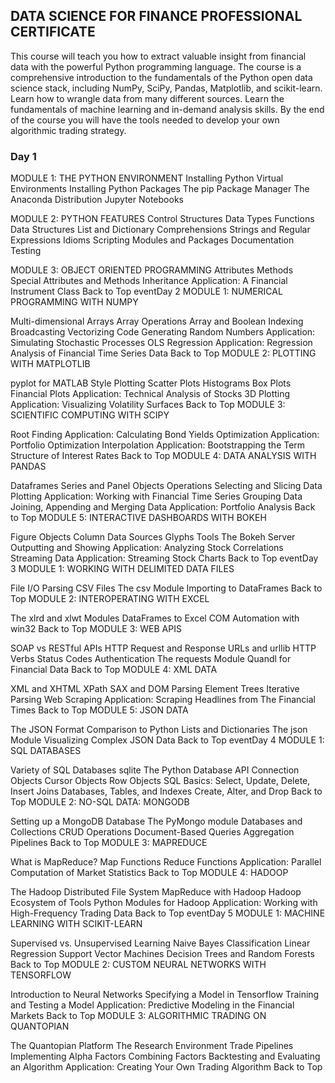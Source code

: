## DATA SCIENCE FOR FINANCE PROFESSIONAL CERTIFICATE

This course will teach you how to extract valuable insight from financial data with the powerful Python programming language. The course is a comprehensive introduction to the fundamentals of the Python open data science stack, including NumPy, SciPy, Pandas, Matplotlib, and scikit-learn. Learn how to wrangle data from many different sources. Learn the fundamentals of machine learning and in-demand analysis skills. By the end of the course you will have the tools needed to develop your own algorithmic trading strategy.

### Day 1
MODULE 1: THE PYTHON ENVIRONMENT
Installing Python
Virtual Environments
Installing Python Packages
The pip Package Manager
The Anaconda Distribution
Jupyter Notebooks

MODULE 2: PYTHON FEATURES
Control Structures
Data Types
Functions
Data Structures
List and Dictionary Comprehensions
Strings and Regular Expressions
Idioms
Scripting
Modules and Packages
Documentation
Testing

MODULE 3: OBJECT ORIENTED PROGRAMMING
Attributes
Methods
Special Attributes and Methods
Inheritance
Application: A Financial Instrument Class
Back to Top
eventDay 2
MODULE 1: NUMERICAL PROGRAMMING WITH NUMPY

Multi-dimensional Arrays
Array Operations
Array and Boolean Indexing
Broadcasting
Vectorizing Code
Generating Random Numbers
Application: Simulating Stochastic Processes
OLS Regression
Application: Regression Analysis of Financial Time Series Data
Back to Top
MODULE 2: PLOTTING WITH MATPLOTLIB

pyplot for MATLAB Style Plotting
Scatter Plots
Histograms
Box Plots
Financial Plots
Application: Technical Analysis of Stocks
3D Plotting
Application: Visualizing Volatility Surfaces
Back to Top
MODULE 3: SCIENTIFIC COMPUTING WITH SCIPY

Root Finding
Application: Calculating Bond Yields
Optimization
Application: Portfolio Optimization
Interpolation
Application: Bootstrapping the Term Structure of Interest Rates
Back to Top
MODULE 4: DATA ANALYSIS WITH PANDAS

Dataframes
Series and Panel Objects
Operations
Selecting and Slicing Data
Plotting
Application: Working with Financial Time Series
Grouping Data
Joining, Appending and Merging Data
Application: Portfolio Analysis
Back to Top
MODULE 5: INTERACTIVE DASHBOARDS WITH BOKEH

Figure Objects
Column Data Sources
Glyphs
Tools
The Bokeh Server
Outputting and Showing
Application: Analyzing Stock Correlations
Streaming Data
Application: Streaming Stock Charts
Back to Top
eventDay 3
MODULE 1: WORKING WITH DELIMITED DATA FILES

File I/O
Parsing CSV Files
The csv Module
Importing to DataFrames
Back to Top
MODULE 2: INTEROPERATING WITH EXCEL

The xlrd and xlwt Modules
DataFrames to Excel
COM Automation with win32
Back to Top
MODULE 3: WEB APIS

SOAP vs RESTful APIs
HTTP Request and Response
URLs and urllib
HTTP Verbs
Status Codes
Authentication
The requests Module
Quandl for Financial Data
Back to Top
MODULE 4: XML DATA

XML and XHTML
XPath
SAX and DOM Parsing
Element Trees
Iterative Parsing
Web Scraping
Application: Scraping Headlines from The Financial Times
Back to Top
MODULE 5: JSON DATA

The JSON Format
Comparison to Python Lists and Dictionaries
The json Module
Visualizing Complex JSON Data
Back to Top
eventDay 4
MODULE 1: SQL DATABASES

Variety of SQL Databases
sqlite
The Python Database API
Connection Objects
Cursor Objects
Row Objects
SQL Basics: Select, Update, Delete, Insert
Joins
Databases, Tables, and Indexes
Create, Alter, and Drop
Back to Top
MODULE 2: NO-SQL DATA: MONGODB

Setting up a MongoDB Database
The PyMongo module
Databases and Collections
CRUD Operations
Document-Based Queries
Aggregation Pipelines
Back to Top
MODULE 3: MAPREDUCE

What is MapReduce?
Map Functions
Reduce Functions
Application: Parallel Computation of Market Statistics
Back to Top
MODULE 4: HADOOP

The Hadoop Distributed File System
MapReduce with Hadoop
Hadoop Ecosystem of Tools
Python Modules for Hadoop
Application: Working with High-Frequency Trading Data
Back to Top
eventDay 5
MODULE 1: MACHINE LEARNING WITH SCIKIT-LEARN

Supervised vs. Unsupervised Learning
Naive Bayes Classification
Linear Regression
Support Vector Machines
Decision Trees and Random Forests
Back to Top
MODULE 2: CUSTOM NEURAL NETWORKS WITH TENSORFLOW

Introduction to Neural Networks
Specifying a Model in Tensorflow
Training and Testing a Model
Application: Predictive Modeling in the Financial Markets
Back to Top
MODULE 3: ALGORITHMIC TRADING ON QUANTOPIAN

The Quantopian Platform
The Research Environment
Trade Pipelines
Implementing Alpha Factors
Combining Factors
Backtesting and Evaluating an Algorithm
Application: Creating Your Own Trading Algorithm
Back to Top
